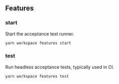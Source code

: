 Features
--------

### start
Start the acceptance test runner.

```bash
yarn workspace features start
```

### test

Run headless acceptance tests, typically used in CI.

```bash
yarn workspace features test
```

